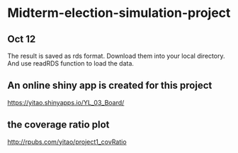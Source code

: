 # Midterm-election-simulation-project

## Oct 12
The result is saved as rds format. Download them into your local directory. And use readRDS function to load the data. 


## An online shiny app is created for this project

https://yitao.shinyapps.io/YL_03_Board/


## the coverage ratio plot

http://rpubs.com/yitao/project1_covRatio